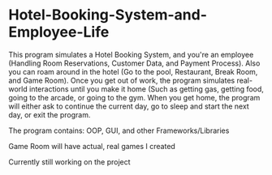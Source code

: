 # Hotel-Booking-System-and-Employee-Life
This program simulates a Hotel Booking System, and you're an employee (Handling Room Reservations, Customer Data, and Payment Process). Also you can roam around in the hotel (Go to the pool, Restaurant, Break Room, and Game Room). Once you get out of work, the program simulates real-world interactions until you make it home (Such as getting gas, getting food, going to the arcade, or going to the gym. When you get home, the program will either ask to continue the current day, go to sleep and start the next day, or exit the program.

The program contains:
OOP, GUI, and other Frameworks/Libraries

Game Room will have actual, real games I created

Currently still working on the project

